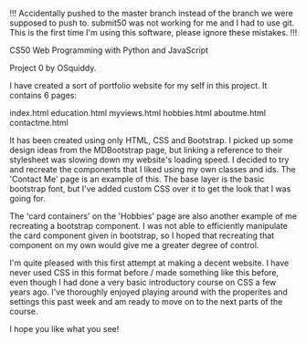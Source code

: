 !!! Accidentally pushed to the master branch instead of the 
branch we were supposed to push to. submit50 was not working 
for me and I had to use git. This is the first time I'm using 
this software, please ignore these mistakes. !!!

CS50 Web Programming with Python and JavaScript

Project 0 by OSquiddy.

I have created a sort of portfolio website for my self in
this project. It contains 6 pages:

index.html
education.html
myviews.html
hobbies.html
aboutme.html
contactme.html

It has been created using only HTML, CSS and Bootstrap. 
I picked up some design ideas from the MDBootstrap page,
but linking a reference to their stylesheet was slowing
down my website's loading speed. I decided to try and 
recreate the components that I liked using my own classes
and ids. The 'Contact Me' page is an example of this. The 
base layer is the basic bootstrap font, but I've added custom
CSS over it to get the look that I was going for.

The 'card containers' on the 'Hobbies' page are also another
example of me recreating a bootstrap component. I was not able 
to efficiently manipulate the card component given in bootstrap,
so I hoped that recreating that component on my own would give me 
a greater degree of control. 

I'm quite pleased with this first attempt at making a decent website.
I have never used CSS in this format before / made something like this
before, even though I had done a very basic introductory course on CSS a few years
ago. I've thoroughly enjoyed playing around with the properites and settings
this past week and am ready to move on to the next parts of the course.

I hope you like what you see!


